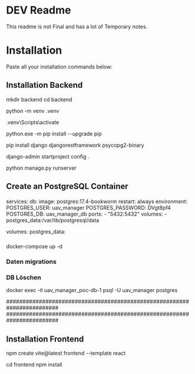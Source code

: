 # DEV Readme

This readme is not Final and has a lot of Temporary notes.

# Installation

Paste all your installation commands below:

## Installation Backend

mkdir backend
cd backend

python -m venv .venv

.venv\Scripts\activate

python.exe -m pip install --upgrade pip

pip install django djangorestframework psycopg2-binary

django-admin startproject config .

python manage.py runserver

## Create an PostgreSQL Container

####

services:
db:
image: postgres:17.4-bookworm
restart: always
environment:
POSTGRES_USER: uav_manager
POSTGRES_PASSWORD: DVgt8pf4
POSTGRES_DB: uav_manager_db
ports: - "5432:5432"
volumes: - postgres_data:/var/lib/postgresql/data

volumes:
postgres_data:

#####

docker-compose up -d

### Daten migrations

### DB Löschen

docker exec -it uav_manager_poc-db-1 psql -U uav_manager postgres

########################################################################
########################################################################

## Installation Frontend

npm create vite@latest frontend --template react

cd frontend
npm install
